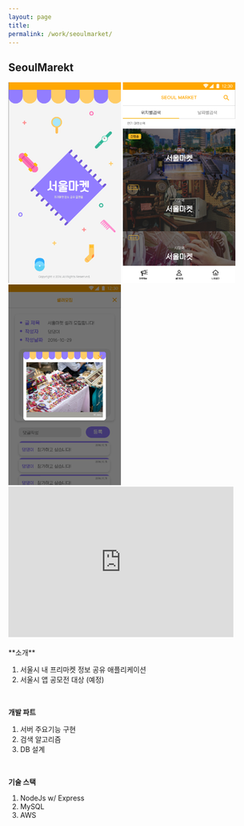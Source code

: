 ```yaml
---
layout: page
title:
permalink: /work/seoulmarket/
---
```



## SeoulMarekt

<img src ="/images/seoul1.png" height="400">
<img src ="/images/seoul2.png" height="400">
<img src ="/images/seoul3.png" height="400">


<div class="video-container"><iframe width="450" height="300" src="https://www.youtube.com/embed/IkPQ6ALKQIc" frameborder="0" allowfullscreen></iframe></div>



<br>
**소개**

1. 서울시 내 프리마켓 정보 공유 애플리케이션
2. 서울시 앱 공모전 대상 (예정)

<br>

**개발 파트**

1. 서버 주요기능 구현
2. 검색 알고리즘
3. DB 설계

<br>

**기술 스택**

1. NodeJs w/ Express
2. MySQL
3. AWS



<div class='divider'> </div>
